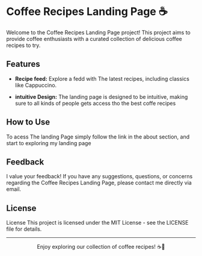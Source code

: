 # Coffee Recipes Landing Page ☕

Welcome to the Coffee Recipes Landing Page project! This project aims to provide coffee enthusiasts with a curated collection of delicious coffee recipes to try. 
## Features

- **Recipe feed:** Explore a fedd with The latest recipes, including classics like Cappuccino.

- **intuitive Design:** The landing page is designed to be intuitive, making sure to all kinds of people gets access tho the best coffe recipes

## How to Use
To acess The landing Page simply follow the link in the about section, and start to exploring my landing page

## Feedback
I value your feedback! If you have any suggestions, questions, or concerns regarding the Coffee Recipes Landing Page, please contact me directly via email.

## License
License
This project is licensed under the MIT License - see the LICENSE file for details.

<hr>
<p align=center>Enjoy exploring our collection of coffee recipes! ☕️🌟</p>


